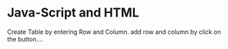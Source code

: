 # Java-Script and HTML
 Create Table by entering Row and Column.
 add row and column by click on the button....
